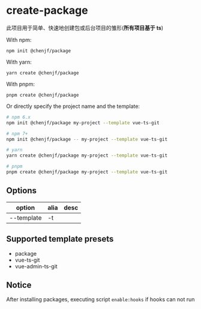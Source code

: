 # create-package

此项目用于简单、快速地创建包或后台项目的雏形(**所有项目基于 ts**)

With npm:

`npm init @chenjf/package`

With yarn:

`yarn create @chenjf/package`

With pnpm:

`pnpm create @chenjf/package`

Or directly specify the project name and the template:

```sh
# npm 6.x
npm init @chenjf/package my-project --template vue-ts-git

# npm 7+
npm init @chenjf/package -- my-project --template vue-ts-git

# yarn
yarn create @chenjf/package my-project --template vue-ts-git

# pnpm
pnpm create @chenjf/package my-project --template vue-ts-git
```

## Options

| option     | alia | desc |
| ---------- | ---- | ---- |
| --template | -t   |      |

## Supported template presets

- package
- vue-ts-git
- vue-admin-ts-git

## Notice

After installing packages, executing script `enable:hooks` if hooks can not run
